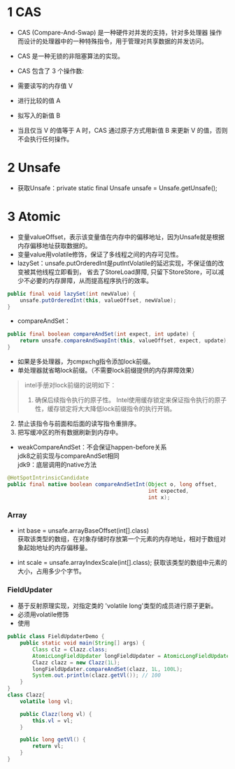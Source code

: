 # 1 CAS

- CAS (Compare-And-Swap) 是一种硬件对并发的支持，针对多处理器 操作而设计的处理器中的一种特殊指令，用于管理对共享数据的并发访问。
- CAS 是一种无锁的非阻塞算法的实现。
- CAS 包含了 3 个操作数:

 - 需要读写的内存值 V
 - 进行比较的值 A
 - 拟写入的新值 B
 
- 当且仅当 V 的值等于 A 时，CAS 通过原子方式用新值 B 来更新 V 的值，否则不会执行任何操作。

# 2 Unsafe

- 获取Unsafe：private static final Unsafe unsafe = Unsafe.getUnsafe();


# 3 Atomic

- 变量valueOffset，表示该变量值在内存中的偏移地址，因为Unsafe就是根据内存偏移地址获取数据的。
- 变量value用volatile修饰，保证了多线程之间的内存可见性。
- lazySet：unsafe.putOrderedInt是putIntVolatile的延迟实现，不保证值的改变被其他线程立即看到， 省去了StoreLoad屏障, 只留下StoreStore，可以减少不必要的内存屏障，从而提高程序执行的效率。<br>

```java
public final void lazySet(int newValue) {
    unsafe.putOrderedInt(this, valueOffset, newValue);
}
```
- compareAndSet：<br>

```java
public final boolean compareAndSet(int expect, int update) {
    return unsafe.compareAndSwapInt(this, valueOffset, expect, update);
}
```

  - 如果是多处理器，为cmpxchg指令添加lock前缀。
  - 单处理器就省略lock前缀。（不需要lock前缀提供的内存屏障效果）

> intel手册对lock前缀的说明如下：<br>
> 1. 确保后续指令执行的原子性。
Intel使用缓存锁定来保证指令执行的原子性，缓存锁定将大大降低lock前缀指令的执行开销。<br>
2. 禁止该指令与前面和后面的读写指令重排序。<br>
3. 把写缓冲区的所有数据刷新到内存中。

- weakCompareAndSet：不会保证happen-before关系<br>
jdk8之前实现与compareAndSet相同<br>
jdk9：底层调用的native方法<br>

```java
@HotSpotIntrinsicCandidate
public final native boolean compareAndSetInt(Object o, long offset,
                                             int expected,
                                             int x);
```

### Array

- int base = unsafe.arrayBaseOffset(int[].class)<br>
获取该类型的数组，在对象存储时存放第一个元素的内存地址，相对于数组对象起始地址的内存偏移量。

- int scale = unsafe.arrayIndexScale(int[].class);
获取该类型的数组中元素的大小，占用多少个字节。

### FieldUpdater

- 基于反射原理实现，对指定类的 'volatile long'类型的成员进行原子更新。
- 必须用volatile修饰
- 使用<br>

```java
public class FieldUpdaterDemo {
	public static void main(String[] args) {
		Class clz = Clazz.class;
		AtomicLongFieldUpdater longFieldUpdater = AtomicLongFieldUpdater.newUpdater(clz, "vl");
		Clazz clazz = new Clazz(1L);
		longFieldUpdater.compareAndSet(clazz, 1L, 100L);
		System.out.println(clazz.getVl()); // 100
	}
}
class Clazz{
	volatile long vl;

	public Clazz(long vl) {
		this.vl = vl;
	}

	public long getVl() {
		return vl;
	}
}
```


